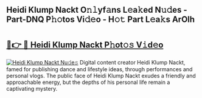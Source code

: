 ## Heidi Klump Nackt O𝚗𝚕yf𝚊ns L𝚎a𝚔ed N𝚞𝚍es - Part-DNQ P𝚑𝚘tos Vi𝚍𝚎o - H𝚘𝚝 Part L𝚎a𝚔s ArOlh

# <h2><a href="http://kfe8h5n.oniu.top/?m=Heidi+Klump+Nackt">🔗👉 🔴 Heidi Klump Nackt P𝚑ot𝚘𝚜 V𝚒d𝚎o</a></h2>

[![Heidi Klump Nackt Nu𝚍e𝚜](https://i.imgur.com/0qMVB7G.gif)](http://kfe8h5n.oniu.top/?m=Heidi+Klump+Nackt)
Digital content creator Heidi Klump Nackt, famed for publishing dance and lifestyle ideas, through performances and personal vlogs. The public face of Heidi Klump Nackt exudes a friendly and approachable energy, but the depths of his personal life remain a captivating mystery.  
